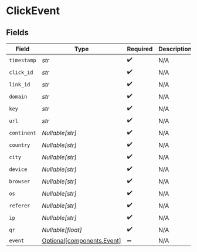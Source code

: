 # ClickEvent


## Fields

| Field                                                          | Type                                                           | Required                                                       | Description                                                    |
| -------------------------------------------------------------- | -------------------------------------------------------------- | -------------------------------------------------------------- | -------------------------------------------------------------- |
| `timestamp`                                                    | *str*                                                          | :heavy_check_mark:                                             | N/A                                                            |
| `click_id`                                                     | *str*                                                          | :heavy_check_mark:                                             | N/A                                                            |
| `link_id`                                                      | *str*                                                          | :heavy_check_mark:                                             | N/A                                                            |
| `domain`                                                       | *str*                                                          | :heavy_check_mark:                                             | N/A                                                            |
| `key`                                                          | *str*                                                          | :heavy_check_mark:                                             | N/A                                                            |
| `url`                                                          | *str*                                                          | :heavy_check_mark:                                             | N/A                                                            |
| `continent`                                                    | *Nullable[str]*                                                | :heavy_check_mark:                                             | N/A                                                            |
| `country`                                                      | *Nullable[str]*                                                | :heavy_check_mark:                                             | N/A                                                            |
| `city`                                                         | *Nullable[str]*                                                | :heavy_check_mark:                                             | N/A                                                            |
| `device`                                                       | *Nullable[str]*                                                | :heavy_check_mark:                                             | N/A                                                            |
| `browser`                                                      | *Nullable[str]*                                                | :heavy_check_mark:                                             | N/A                                                            |
| `os`                                                           | *Nullable[str]*                                                | :heavy_check_mark:                                             | N/A                                                            |
| `referer`                                                      | *Nullable[str]*                                                | :heavy_check_mark:                                             | N/A                                                            |
| `ip`                                                           | *Nullable[str]*                                                | :heavy_check_mark:                                             | N/A                                                            |
| `qr`                                                           | *Nullable[float]*                                              | :heavy_check_mark:                                             | N/A                                                            |
| `event`                                                        | [Optional[components.Event]](../../models/components/event.md) | :heavy_minus_sign:                                             | N/A                                                            |